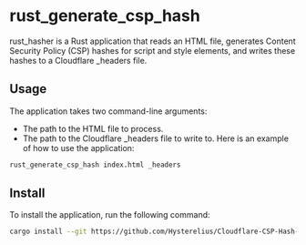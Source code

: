 # rust_generate_csp_hash
rust_hasher is a Rust application that reads an HTML file, generates Content Security Policy (CSP) hashes for script and style elements, and writes these hashes to a Cloudflare _headers file.

## Usage
The application takes two command-line arguments:

* The path to the HTML file to process.
* The path to the Cloudflare _headers file to write to.
Here is an example of how to use the application:
```bash
rust_generate_csp_hash index.html _headers
```

## Install
To install the application, run the following command:
```bash
cargo install --git https://github.com/Hysterelius/Cloudflare-CSP-Hash-Gen
```
